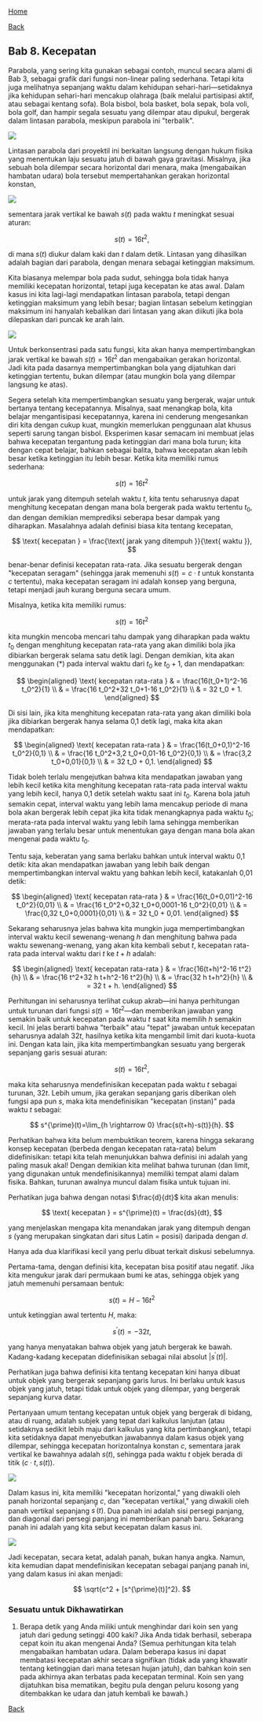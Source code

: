 [Home](../)

[Back](./)


## Bab 8. Kecepatan

Parabola, yang sering kita gunakan sebagai contoh, muncul secara alami di Bab 3, sebagai grafik dari fungsi non-linear paling sederhana. Tetapi kita juga melihatnya sepanjang waktu dalam kehidupan sehari-hari—setidaknya jika kehidupan sehari-hari mencakup olahraga (baik melalui partisipasi aktif, atau sebagai kentang sofa). Bola bisbol, bola basket, bola sepak, bola voli, bola golf, dan hampir segala sesuatu yang dilempar atau dipukul, bergerak dalam lintasan parabola, meskipun parabola ini "terbalik".

![](Pasted%20image%2020250622101645.png)

Lintasan parabola dari proyektil ini berkaitan langsung dengan hukum fisika yang menentukan laju sesuatu jatuh di bawah gaya gravitasi. Misalnya, jika sebuah bola dilempar secara horizontal dari menara, maka (mengabaikan hambatan udara) bola tersebut mempertahankan gerakan horizontal konstan, 

![](Pasted%20image%2020250622101709.png)

sementara jarak vertikal ke bawah $s(t)$ pada waktu $t$ meningkat sesuai aturan:

$$
s(t)=16 t^2,
$$

di mana $s(t)$ diukur dalam kaki dan $t$ dalam detik. Lintasan yang dihasilkan adalah bagian dari parabola, dengan menara sebagai ketinggian maksimum.

Kita biasanya melempar bola pada sudut, sehingga bola tidak hanya memiliki kecepatan horizontal, tetapi juga kecepatan ke atas awal. Dalam kasus ini kita lagi-lagi mendapatkan lintasan parabola, tetapi dengan ketinggian maksimum yang lebih besar; bagian lintasan sebelum ketinggian maksimum ini hanyalah kebalikan dari lintasan yang akan diikuti jika bola dilepaskan dari puncak ke arah lain.

![](Pasted%20image%2020250622101732.png)

Untuk berkonsentrasi pada satu fungsi, kita akan hanya mempertimbangkan jarak vertikal ke bawah $s(t)=16 t^2$ dan mengabaikan gerakan horizontal. Jadi kita pada dasarnya mempertimbangkan bola yang dijatuhkan dari ketinggian tertentu, bukan dilempar (atau mungkin bola yang dilempar langsung ke atas).

Segera setelah kita mempertimbangkan sesuatu yang bergerak, wajar untuk bertanya tentang kecepatannya. Misalnya, saat menangkap bola, kita belajar mengantisipasi kecepatannya, karena ini cenderung mengesankan diri kita dengan cukup kuat, mungkin memerlukan penggunaan alat khusus seperti sarung tangan bisbol. Eksperimen kasar semacam ini membuat jelas bahwa kecepatan tergantung pada ketinggian dari mana bola turun; kita dengan cepat belajar, bahkan sebagai balita, bahwa kecepatan akan lebih besar ketika ketinggian itu lebih besar.
Ketika kita memiliki rumus sederhana:

$$
s(t)=16 t^2
$$

untuk jarak yang ditempuh setelah waktu $t$, kita tentu seharusnya dapat menghitung kecepatan dengan mana bola bergerak pada waktu tertentu $t_0$, dan dengan demikian memprediksi seberapa besar dampak yang diharapkan. Masalahnya adalah definisi biasa kita tentang kecepatan,

$$
\text{ kecepatan } = \frac{\text{ jarak yang ditempuh }}{\text{ waktu }},
$$

benar-benar definisi kecepatan rata-rata. Jika sesuatu bergerak dengan "kecepatan seragam" (sehingga jarak memenuhi $s(t)=c \cdot t$ untuk konstanta $c$ tertentu), maka kecepatan seragam ini adalah konsep yang berguna, tetapi menjadi jauh kurang berguna secara umum.

Misalnya, ketika kita memiliki rumus:

$$
s(t)=16 t^2
$$

kita mungkin mencoba mencari tahu dampak yang diharapkan pada waktu $t_0$ dengan menghitung kecepatan rata-rata yang akan dimiliki bola jika dibiarkan bergerak selama satu detik lagi. Dengan demikian, kita akan menggunakan (*) pada interval waktu dari $t_0$ ke $t_0+1$, dan mendapatkan:

$$
\begin{aligned}
\text{ kecepatan rata-rata } & = \frac{16(t_0+1)^2-16 t_0^2}{1} \\
& = \frac{16 t_0^2+32 t_0+1-16 t_0^2}{1} \\
& = 32 t_0 + 1.
\end{aligned}
$$

Di sisi lain, jika kita menghitung kecepatan rata-rata yang akan dimiliki bola jika dibiarkan bergerak hanya selama 0,1 detik lagi, maka kita akan mendapatkan:

$$
\begin{aligned}
\text{ kecepatan rata-rata } & = \frac{16(t_0+0,1)^2-16 t_0^2}{0,1} \\
& = \frac{16 t_0^2+3,2 t_0+0,01-16 t_0^2}{0,1} \\
& = \frac{3,2 t_0+0,01}{0,1} \\
& = 32 t_0 + 0,1.
\end{aligned}
$$

Tidak boleh terlalu mengejutkan bahwa kita mendapatkan jawaban yang lebih kecil ketika kita menghitung kecepatan rata-rata pada interval waktu yang lebih kecil, hanya 0,1 detik setelah waktu saat ini $t_0$. Karena bola jatuh semakin cepat, interval waktu yang lebih lama mencakup periode di mana bola akan bergerak lebih cepat jika kita tidak menangkapnya pada waktu $t_0$; merata-rata pada interval waktu yang lebih lama sehingga memberikan jawaban yang terlalu besar untuk menentukan gaya dengan mana bola akan mengenai pada waktu $t_0$.

Tentu saja, keberatan yang sama berlaku bahkan untuk interval waktu 0,1 detik: kita akan mendapatkan jawaban yang lebih baik dengan mempertimbangkan interval waktu yang bahkan lebih kecil, katakanlah 0,01 detik:

$$
\begin{aligned}
\text{ kecepatan rata-rata } & = \frac{16(t_0+0,01)^2-16 t_0^2}{0,01} \\
& = \frac{16 t_0^2+0,32 t_0+0,0001-16 t_0^2}{0,01} \\
& = \frac{0,32 t_0+0,0001}{0,01} \\
& = 32 t_0 + 0,01.
\end{aligned}
$$

Sekarang seharusnya jelas bahwa kita mungkin juga mempertimbangkan interval waktu kecil sewenang-wenang $h$ dan menghitung bahwa pada waktu sewenang-wenang, yang akan kita kembali sebut $t$, kecepatan rata-rata pada interval waktu dari $t$ ke $t+h$ adalah:

$$
\begin{aligned}
\text{ kecepatan rata-rata } & = \frac{16(t+h)^2-16 t^2}{h} \\
& = \frac{16 t^2+32 h t+h^2-16 t^2}{h} \\
& = \frac{32 h t+h^2}{h} \\
& = 32 t + h.
\end{aligned}
$$

Perhitungan ini seharusnya terlihat cukup akrab—ini hanya perhitungan untuk turunan dari fungsi $s(t)=16 t^2$—dan memberikan jawaban yang semakin baik untuk kecepatan pada waktu $t$ saat kita memilih $h$ semakin kecil. Ini jelas berarti bahwa "terbaik" atau "tepat" jawaban untuk kecepatan seharusnya adalah $32 t$, hasilnya ketika kita mengambil limit dari kuota-kuota ini. Dengan kata lain, jika kita mempertimbangkan sesuatu yang bergerak sepanjang garis sesuai aturan:

$$
s(t)=16 t^2,
$$

maka kita seharusnya mendefinisikan kecepatan pada waktu $t$ sebagai turunan, $32 t$.
Lebih umum, jika gerakan sepanjang garis diberikan oleh fungsi apa pun $s$, maka kita mendefinisikan "kecepatan (instan)" pada waktu $t$ sebagai:

$$
s^{\prime}(t)=\lim_{h \rightarrow 0} \frac{s(t+h)-s(t)}{h}.
$$

Perhatikan bahwa kita belum membuktikan teorem, karena hingga sekarang konsep kecepatan (berbeda dengan kecepatan rata-rata) belum didefinisikan: tetapi kita telah menunjukkan bahwa definisi ini adalah yang paling masuk akal! Dengan demikian kita melihat bahwa turunan (dan limit, yang digunakan untuk mendefinisikannya) memiliki tempat alami dalam fisika. Bahkan, turunan awalnya muncul dalam fisika untuk tujuan ini.

Perhatikan juga bahwa dengan notasi $\frac{d}{dt}$ kita akan menulis:

$$
\text{ kecepatan } = s^{\prime}(t) = \frac{ds}{dt},
$$

yang menjelaskan mengapa kita menandakan jarak yang ditempuh dengan $s$ (yang merupakan singkatan dari situs Latin = posisi) daripada dengan $d$.

Hanya ada dua klarifikasi kecil yang perlu dibuat terkait diskusi sebelumnya.

Pertama-tama, dengan definisi kita, kecepatan bisa positif atau negatif. Jika kita mengukur jarak dari permukaan bumi ke atas, sehingga objek yang jatuh memenuhi persamaan bentuk:

$$
s(t)=H-16 t^2
$$

untuk ketinggian awal tertentu $H$, maka:

$$
s^{\prime}(t)=-32 t,
$$

yang hanya menyatakan bahwa objek yang jatuh bergerak ke bawah. Kadang-kadang kecepatan didefinisikan sebagai nilai absolut $\left|s^{\prime}(t)\right|$.

Perhatikan juga bahwa definisi kita tentang kecepatan kini hanya dibuat untuk objek yang bergerak sepanjang garis lurus. Ini berlaku untuk kasus objek yang jatuh, tetapi tidak untuk objek yang dilempar, yang bergerak sepanjang kurva datar.

Pertanyaan umum tentang kecepatan untuk objek yang bergerak di bidang, atau di ruang, adalah subjek yang tepat dari kalkulus lanjutan (atau setidaknya sedikit lebih maju dari kalkulus yang kita pertimbangkan), tetapi kita setidaknya dapat menyebutkan jawabannya dalam kasus objek yang dilempar, sehingga kecepatan horizontalnya konstan $c$, sementara jarak vertikal ke bawahnya adalah $s(t)$, sehingga pada waktu $t$ objek berada di titik $(c \cdot t, s(t))$.

![](Pasted%20image%2020250622101840.png)

Dalam kasus ini, kita memiliki "kecepatan horizontal," yang diwakili oleh panah horizontal sepanjang $c$, dan "kecepatan vertikal," yang diwakili oleh panah vertikal sepanjang $s^{\prime}(t)$. Dua panah ini adalah sisi persegi panjang, dan diagonal dari persegi panjang ini memberikan panah baru. Sekarang panah ini adalah yang kita sebut kecepatan dalam kasus ini. 

![](Pasted%20image%2020250622101912.png)

Jadi kecepatan, secara ketat, adalah panah, bukan hanya angka. Namun, kita kemudian dapat mendefinisikan kecepatan sebagai panjang panah ini, yang dalam kasus ini akan menjadi:

$$
\sqrt{c^2 + [s^{\prime}(t)]^2}.
$$

### Sesuatu untuk Dikhawatirkan

1. Berapa detik yang Anda miliki untuk menghindar dari koin sen yang jatuh dari gedung setinggi 400 kaki? Jika Anda tidak berhasil, seberapa cepat koin itu akan mengenai Anda? (Semua perhitungan kita telah mengabaikan hambatan udara. Dalam beberapa kasus ini dapat membatasi kecepatan akhir secara signifikan (tidak ada yang khawatir tentang ketinggian dari mana tetesan hujan jatuh), dan bahkan koin sen pada akhirnya akan terbatas pada kecepatan terminal. Koin sen yang dijatuhkan bisa mematikan, begitu pula dengan peluru kosong yang ditembakkan ke udara dan jatuh kembali ke bawah.)

[Back](./)
